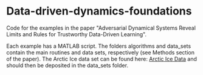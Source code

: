 # Data-driven-dynamics-foundations

Code for the examples in the paper "Adversarial Dynamical Systems Reveal Limits and Rules for Trustworthy Data-Driven Learning".

Each example has a MATLAB script. The folders algorithms and data_sets contain the main routines and data sets, respectively (see Methods section of the paper). The Arctic Ice data set can be found here: <a href="https://www.dropbox.com/scl/fo/kahihs3ne3zb0kvbri9mp/AD_AEA3aL67alWfW-TJTDdA?rlkey=g0lld5tj5u7845kz9szva8ola&st=stfczjxj&dl=0">Arctic Ice Data</a> and should then be deposited in the data_sets folder.


